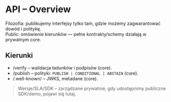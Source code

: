 # API – Overview

Filozofia: publikujemy interfejsy tylko tam, gdzie możemy zagwarantować dowód i politykę.  
Public: omówienie kierunków — pełne kontrakty/schemy działają w prywatnym core.

## Kierunki
- /verify – walidacja ładunków i podpisów (core).  
- /publish – polityki: `PUBLISH | CONDITIONAL | ABSTAIN` (core).  
- /.well-known/ – JWKS, metadane (core).

> Wersje/SLA/SDK – zarządzane prywatnie; gdy udostępnimy publiczne SDK/demo, pojawi się tutaj.
